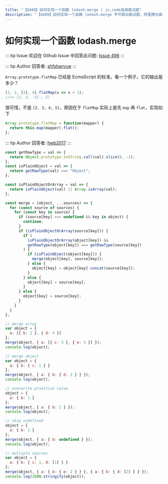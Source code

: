 ```yaml
---
title: "【Q489】如何实现一个函数 lodash.merge | js,code高频面试题"
description: "【Q489】如何实现一个函数 lodash.merge 字节跳动面试题、阿里腾讯面试题、美团小米面试题。"
---
```


# 如何实现一个函数 lodash.merge

::: tip Issue
欢迎在 Gtihub Issue 中回答此问题: [Issue 498](https://github.com/shfshanyue/Daily-Question/issues/498)
:::

::: tip Author
回答者: [shfshanyue](https://github.com/shfshanyue)
:::

`Array.prototype.flatMap` 已经是 EcmaScript 的标准，看一个例子，它的输出是多少？

```js
[1, 2, [3], 4].flatMap(x => x + 1);
//=> [2, 3, '31', 5]
```

很可惜，不是 `[2, 3, 4, 5]`，原因在于 `flatMap` 实际上是先 `map` 再 `flat`，实现如下

```js
Array.prototype.flatMap = function(mapper) {
  return this.map(mapper).flat();
};
```

::: tip Author
回答者: [hwb2017](https://github.com/hwb2017)
:::

```javascript
const getRawType = val => {
  return Object.prototype.toString.call(val).slice(8, -1);
};
const isPlainObject = val => {
  return getRawType(val) === "Object";
};

const isPlainObjectOrArray = val => {
  return isPlainObject(val) || Array.isArray(val);
};

const merge = (object, ...sources) => {
  for (const source of sources) {
    for (const key in source) {
      if (source[key] === undefined && key in object) {
        continue;
      }
      if (isPlainObjectOrArray(source[key])) {
        if (
          isPlainObjectOrArray(object[key]) &&
          getRawType(object[key]) === getRawType(source[key])
        ) {
          if (isPlainObject(object[key])) {
            merge(object[key], source[key]);
          } else {
            object[key] = object[key].concat(source[key]);
          }
        } else {
          object[key] = source[key];
        }
      } else {
        object[key] = source[key];
      }
    }
  }
};

// merge array
var object = {
  a: [{ b: 2 }, { d: 4 }]
};
merge(object, { a: [{ c: 3 }, { e: 5 }] });
console.log(object);

// merge object
var object = {
  a: { b: { c: 1 } }
};
merge(object, { a: { b: { d: 2 } } });
console.log(object);

// overwrite primitive value
object = {
  a: { b: 1 }
};
merge(object, { a: { b: 2 } });
console.log(object);

// skip undefined
object = {
  a: { b: 1 }
};
merge(object, { a: { b: undefined } });
console.log(object);

// multiple sources
var object = {
  a: { b: { c: 1, d: [1] } }
};
merge(object, { a: { b: { e: 2 } } }, { a: { b: { d: [2] } } });
console.log(JSON.stringify(object));
```
